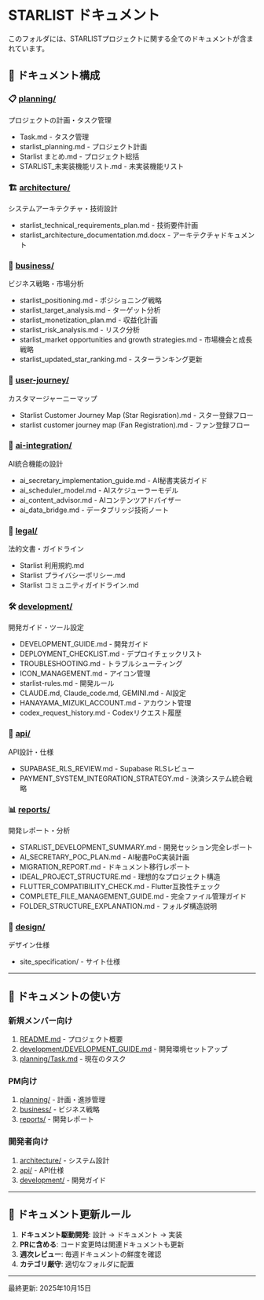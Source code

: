 # STARLIST ドキュメント

このフォルダには、STARLISTプロジェクトに関する全てのドキュメントが含まれています。

## 📁 ドキュメント構成

### 📋 [planning/](./planning/)
プロジェクトの計画・タスク管理
- Task.md - タスク管理
- starlist_planning.md - プロジェクト計画
- Starlist まとめ.md - プロジェクト総括
- STARLIST_未実装機能リスト.md - 未実装機能リスト

### 🏗️ [architecture/](./architecture/)
システムアーキテクチャ・技術設計
- starlist_technical_requirements_plan.md - 技術要件計画
- starlist_architecture_documentation.md.docx - アーキテクチャドキュメント

### 💼 [business/](./business/)
ビジネス戦略・市場分析
- starlist_positioning.md - ポジショニング戦略
- starlist_target_analysis.md - ターゲット分析
- starlist_monetization_plan.md - 収益化計画
- starlist_risk_analysis.md - リスク分析
- starlist_market opportunities and growth strategies.md - 市場機会と成長戦略
- starlist_updated_star_ranking.md - スターランキング更新

### 👥 [user-journey/](./user-journey/)
カスタマージャーニーマップ
- Starlist Customer Journey Map (Star Regisration).md - スター登録フロー
- starlist customer journey map (Fan Registration).md - ファン登録フロー

### 🤖 [ai-integration/](./ai-integration/)
AI統合機能の設計
- ai_secretary_implementation_guide.md - AI秘書実装ガイド
- ai_scheduler_model.md - AIスケジューラーモデル
- ai_content_advisor.md - AIコンテンツアドバイザー
- ai_data_bridge.md - データブリッジ技術ノート

### 📜 [legal/](./legal/)
法的文書・ガイドライン
- Starlist 利用規約.md
- Starlist プライバシーポリシー.md
- Starlist コミュニティガイドライン.md

### 🛠️ [development/](./development/)
開発ガイド・ツール設定
- DEVELOPMENT_GUIDE.md - 開発ガイド
- DEPLOYMENT_CHECKLIST.md - デプロイチェックリスト
- TROUBLESHOOTING.md - トラブルシューティング
- ICON_MANAGEMENT.md - アイコン管理
- starlist-rules.md - 開発ルール
- CLAUDE.md, Claude_code.md, GEMINI.md - AI設定
- HANAYAMA_MIZUKI_ACCOUNT.md - アカウント管理
- codex_request_history.md - Codexリクエスト履歴

### 🔌 [api/](./api/)
API設計・仕様
- SUPABASE_RLS_REVIEW.md - Supabase RLSレビュー
- PAYMENT_SYSTEM_INTEGRATION_STRATEGY.md - 決済システム統合戦略

### 📊 [reports/](./reports/)
開発レポート・分析
- STARLIST_DEVELOPMENT_SUMMARY.md - 開発セッション完全レポート
- AI_SECRETARY_POC_PLAN.md - AI秘書PoC実装計画
- MIGRATION_REPORT.md - ドキュメント移行レポート
- IDEAL_PROJECT_STRUCTURE.md - 理想的なプロジェクト構造
- FLUTTER_COMPATIBILITY_CHECK.md - Flutter互換性チェック
- COMPLETE_FILE_MANAGEMENT_GUIDE.md - 完全ファイル管理ガイド
- FOLDER_STRUCTURE_EXPLANATION.md - フォルダ構造説明

### 🎨 [design/](./design/)
デザイン仕様
- site_specification/ - サイト仕様

---

## 🚀 ドキュメントの使い方

### 新規メンバー向け
1. [README.md](../README.md) - プロジェクト概要
2. [development/DEVELOPMENT_GUIDE.md](./development/DEVELOPMENT_GUIDE.md) - 開発環境セットアップ
3. [planning/Task.md](./planning/Task.md) - 現在のタスク

### PM向け
1. [planning/](./planning/) - 計画・進捗管理
2. [business/](./business/) - ビジネス戦略
3. [reports/](./reports/) - 開発レポート

### 開発者向け
1. [architecture/](./architecture/) - システム設計
2. [api/](./api/) - API仕様
3. [development/](./development/) - 開発ガイド

---

## 📝 ドキュメント更新ルール

1. **ドキュメント駆動開発**: 設計 → ドキュメント → 実装
2. **PRに含める**: コード変更時は関連ドキュメントも更新
3. **週次レビュー**: 毎週ドキュメントの鮮度を確認
4. **カテゴリ厳守**: 適切なフォルダに配置

---

最終更新: 2025年10月15日



